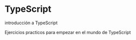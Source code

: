 # TypeScript
introducción a TypeScript

Ejercicios practicos para empezar en el mundo de TypeScript
